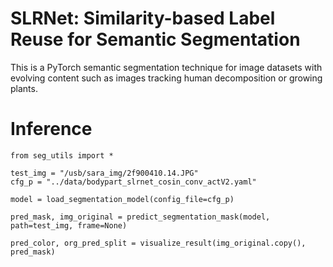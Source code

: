 # SLRNet: Similarity-based Label Reuse for Semantic Segmentation

This is a PyTorch semantic segmentation technique for image datasets with evolving content such as images tracking human decomposition or growing plants. 


# Inference


```
from seg_utils import *

test_img = "/usb/sara_img/2f900410.14.JPG"
cfg_p = "../data/bodypart_slrnet_cosin_conv_actV2.yaml"

model = load_segmentation_model(config_file=cfg_p)

pred_mask, img_original = predict_segmentation_mask(model, path=test_img, frame=None)

pred_color, org_pred_split = visualize_result(img_original.copy(), pred_mask)
```